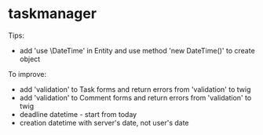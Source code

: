 taskmanager
===========

Tips:
- add 'use \DateTime' in Entity and use method 'new DateTime()' to create object

To improve:
- add 'validation' to Task forms and return errors from 'validation' to twig
- add 'validation' to Comment forms and return errors from 'validation' to twig
- deadline datetime - start from today 
- creation datetime with server's date, not user's date


